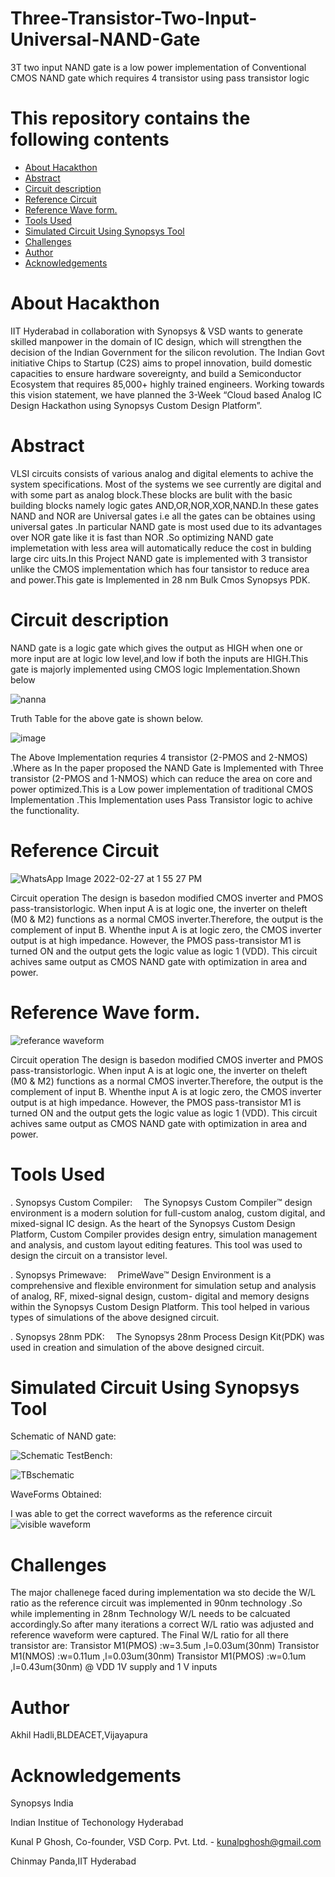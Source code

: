 # Three-Transistor-Two-Input-Universal-NAND-Gate
3T two input NAND gate is a low power implementation of Conventional CMOS NAND gate which requires 4 transistor using pass transistor logic

# This repository contains the following contents

- [About Hacakthon](#about-hacakthon)
- [Abstract](#abstract)
- [Circuit description](#circuit-description)
- [Reference Circuit](#reference-circuit)
- [Reference Wave form.](#reference-wave-form)
- [Tools Used](#tools-used)
- [Simulated Circuit Using Synopsys Tool](#simulated-circuit-using-synopsys-tool)
- [Challenges](#challenges)
- [Author](#author)
- [Acknowledgements](#acknowledgements)

# About Hacakthon
IIT Hyderabad in collaboration with Synopsys & VSD wants to generate skilled manpower in the domain of IC design, which will strengthen the decision of the Indian Government for the silicon revolution. The Indian Govt initiative Chips to Startup (C2S) aims to propel innovation, build domestic capacities to ensure hardware sovereignty, and build a Semiconductor Ecosystem that requires 85,000+ highly trained engineers. Working towards this vision statement, we have planned the 3-Week “Cloud based Analog IC Design Hackathon using Synopsys Custom Design Platform”.


# Abstract
VLSI circuits consists of various analog and digital elements to achive the system specifications. Most of the systems we see currently are digital and  with some part as analog block.These blocks are bulit with the basic building blocks namely logic gates AND,OR,NOR,XOR,NAND.In these gates NAND and NOR are Universal gates i.e all the gates  can be obtaines using universal gates .In particular NAND gate is most used due to its advantages over NOR gate like it is  fast than NOR .So optimizing NAND gate implemetation with less area will automatically reduce the cost in bulding large circ  uits.In this Project NAND gate is implemented with 3 transistor unlike the CMOS implementation which has four tansistor to reduce area and power.This gate is Implemented in 28 nm Bulk Cmos Synopsys PDK.

# Circuit description
NAND gate is a logic gate which gives the output as HIGH when one or more input are at logic low level,and low if both the inputs are HIGH.This gate is majorly implemented using CMOS logic Implementation.Shown below

![nanna](https://user-images.githubusercontent.com/99066092/155873381-01faf299-a87b-4a16-8234-39a635e69eac.png)




Truth Table for the above gate is shown below.

![image](https://user-images.githubusercontent.com/99066092/155870985-54568206-f40a-4c8c-a1e1-b8262f773eaa.png)

The Above Implementation requries 4 transistor (2-PMOS and 2-NMOS) .Where as In the paper proposed the NAND Gate is Implemented with Three transistor (2-PMOS and 1-NMOS) which can reduce the area on core and power optimized.This is a Low power implementation of traditional CMOS Implementation .This Implementation uses Pass Transistor logic to achive the functionality.
# Reference Circuit
![WhatsApp Image 2022-02-27 at 1 55 27 PM](https://user-images.githubusercontent.com/99066092/155874700-1a84afa3-8be1-469d-9713-0e676cd2fa94.jpeg)


Circuit operation
The design is basedon modified CMOS inverter and PMOS pass-transistorlogic. When input A is at logic one, the inverter on theleft (M0 & M2) functions as a normal CMOS inverter.Therefore, the output is the complement of input B. Whenthe input A is at logic zero, the CMOS inverter output is at high impedance. However, the PMOS pass-transistor M1 is turned ON and the output gets the logic value as logic 1 (VDD). This circuit achives same output as CMOS NAND gate with optimization in area and power.

# Reference Wave form.
![referance waveform](https://user-images.githubusercontent.com/99066092/155871615-c476d500-bed8-42e4-9135-7f8e4ad2a669.PNG)

Circuit operation
The design is basedon modified CMOS inverter and PMOS pass-transistorlogic. When input A is at logic one, the inverter on theleft (M0 & M2) functions as a normal CMOS inverter.Therefore, the output is the complement of input B. Whenthe input A is at logic zero, the CMOS inverter output is at high impedance. However, the PMOS pass-transistor M1 is turned ON and the output gets the logic value as logic 1 (VDD). This circuit achives same output as CMOS NAND gate with optimization in area and power.
# Tools Used

. Synopsys Custom Compiler:  The Synopsys Custom Compiler™ design environment is a modern solution for full-custom analog, custom digital, and mixed-signal IC design. As the       heart of the Synopsys Custom Design Platform, Custom Compiler provides design entry, simulation management and analysis, and custom layout editing features. This tool was used   to design the circuit on a transistor level.

. Synopsys Primewave:  PrimeWave™ Design Environment is a comprehensive and flexible environment for simulation setup and analysis of analog, RF, mixed-signal design, custom-     digital and memory designs within the Synopsys Custom Design Platform. This tool helped in various types of simulations of the above designed circuit.

. Synopsys 28nm PDK:  The Synopsys 28nm Process Design Kit(PDK) was used in creation and simulation of the above designed circuit.

# Simulated Circuit Using Synopsys Tool

 Schematic of NAND gate:
 
![Schematic](https://user-images.githubusercontent.com/99066092/155871790-dccc26d8-3175-4475-bce4-5a15bc5c06a6.PNG)
 TestBench:
 
![TBschematic](https://user-images.githubusercontent.com/99066092/155871802-ef06d592-a8cf-4e96-b20a-ddfc17c2c44a.PNG)

 WaveForms Obtained:
 
I was able to get the correct waveforms as the reference circuit
![visible waveform](https://user-images.githubusercontent.com/99066092/155874113-c0186fe9-78f0-41c5-8ff7-1a01a92f73b7.PNG)


# Challenges 

The major challenege  faced during implementation wa sto decide the W/L ratio as the reference circuit was implemented in 90nm technology .So while implementing in 28nm Technology W/L needs to be calcuated accordingly.So after many iterations  a correct W/L ratio was adjusted and reference waveform were captured.
 The Final W/L ratio for  all there transistor are:
  Transistor M1(PMOS) :w=3.5um ,l=0.03um(30nm)
  Transistor M1(NMOS) :w=0.11um ,l=0.03um(30nm)
  Transistor M1(PMOS) :w=0.1um ,l=0.43um(30nm)
 @ VDD 1V supply and 1 V inputs



# Author
Akhil Hadli,BLDEACET,Vijayapura
# Acknowledgements 
Synopsys India

Indian Institue of Techonology Hyderabad

Kunal P Ghosh, Co-founder, VSD Corp. Pvt. Ltd. - kunalpghosh@gmail.com

Chinmay Panda,IIT Hyderabad

